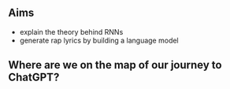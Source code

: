 ## Aims

- explain the theory behind RNNs
- generate rap lyrics by building a language model

## Where are we on the map of our journey to ChatGPT?
